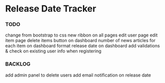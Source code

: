 # Release Date Tracker

### TODO
change from bootstrap to css
new ribbon on all pages
edit user page
edit item page
delete items button on dashboard
number of news articles for each item on dashboard
format release date on dashboard
add validations & check on existing user info when registering


### BACKLOG
add admin panel to delete users
add email notification on release date
